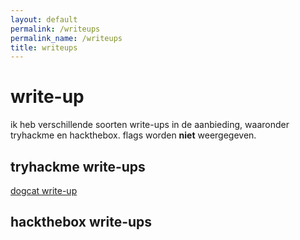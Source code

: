 ```yaml
---
layout: default
permalink: /writeups
permalink_name: /writeups
title: writeups
---
```


# write-up 
ik heb verschillende soorten write-ups in de aanbieding, waaronder tryhackme en hackthebox. flags worden **niet** weergegeven.

## **tryhackme write-ups**
[dogcat write-up](https://fpmh.github.io/writeups/tryhackme/dogcat.md)


## **hackthebox write-ups**

